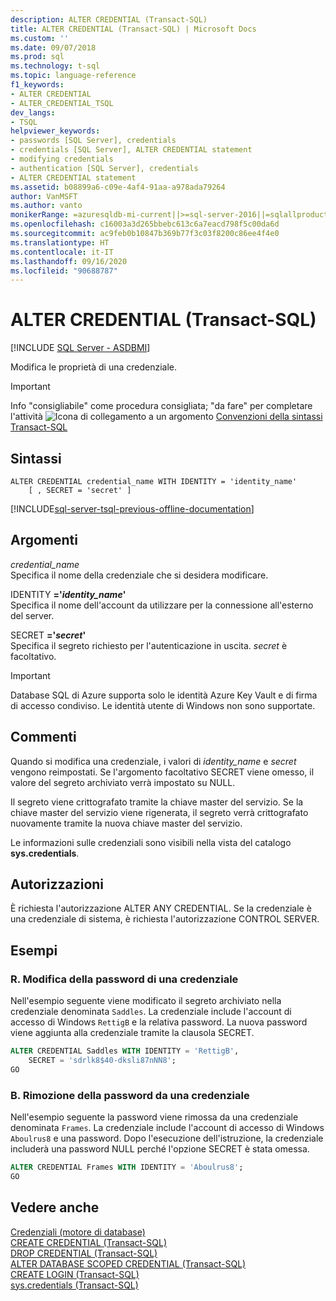 ```yaml
---
description: ALTER CREDENTIAL (Transact-SQL)
title: ALTER CREDENTIAL (Transact-SQL) | Microsoft Docs
ms.custom: ''
ms.date: 09/07/2018
ms.prod: sql
ms.technology: t-sql
ms.topic: language-reference
f1_keywords:
- ALTER CREDENTIAL
- ALTER_CREDENTIAL_TSQL
dev_langs:
- TSQL
helpviewer_keywords:
- passwords [SQL Server], credentials
- credentials [SQL Server], ALTER CREDENTIAL statement
- modifying credentials
- authentication [SQL Server], credentials
- ALTER CREDENTIAL statement
ms.assetid: b08899a6-c09e-4af4-91aa-a978ada79264
author: VanMSFT
ms.author: vanto
monikerRange: =azuresqldb-mi-current||>=sql-server-2016||=sqlallproducts-allversions||>=sql-server-linux-2017
ms.openlocfilehash: c16003a3d265bbebc613c6a7eacd798f5c00da6d
ms.sourcegitcommit: ac9feb0b10847b369b77f3c03f8200c86ee4f4e0
ms.translationtype: HT
ms.contentlocale: it-IT
ms.lasthandoff: 09/16/2020
ms.locfileid: "90688787"
---
```

# <a name="alter-credential-transact-sql"></a>ALTER CREDENTIAL (Transact-SQL)
[!INCLUDE [SQL Server - ASDBMI](../../includes/applies-to-version/sql-asdbmi.md)]

  Modifica le proprietà di una credenziale.  

> [!IMPORTANT]
> Info "consigliabile" come procedura consigliata; "da fare" per completare l'attività ![Icona di collegamento a un argomento](../../database-engine/configure-windows/media/topic-link.gif "Icona di collegamento a un argomento") [Convenzioni della sintassi Transact-SQL](../../t-sql/language-elements/transact-sql-syntax-conventions-transact-sql.md)  
  
## <a name="syntax"></a>Sintassi  
  
```syntaxsql 
ALTER CREDENTIAL credential_name WITH IDENTITY = 'identity_name'  
    [ , SECRET = 'secret' ]  
```  
  

[!INCLUDE[sql-server-tsql-previous-offline-documentation](../../includes/sql-server-tsql-previous-offline-documentation.md)]

## <a name="arguments"></a>Argomenti
 *credential_name*  
 Specifica il nome della credenziale che si desidera modificare.  
  
 IDENTITY **='***identity_name***'**  
 Specifica il nome dell'account da utilizzare per la connessione all'esterno del server.  
  
 SECRET **='***secret***'**  
 Specifica il segreto richiesto per l'autenticazione in uscita. *secret* è facoltativo.
  
> [!IMPORTANT]
> Database SQL di Azure supporta solo le identità Azure Key Vault e di firma di accesso condiviso. Le identità utente di Windows non sono supportate.
  
## <a name="remarks"></a>Commenti  
 Quando si modifica una credenziale, i valori di *identity_name* e *secret* vengono reimpostati. Se l'argomento facoltativo SECRET viene omesso, il valore del segreto archiviato verrà impostato su NULL.  
  
 Il segreto viene crittografato tramite la chiave master del servizio. Se la chiave master del servizio viene rigenerata, il segreto verrà crittografato nuovamente tramite la nuova chiave master del servizio.  
  
 Le informazioni sulle credenziali sono visibili nella vista del catalogo **sys.credentials**.  
  
## <a name="permissions"></a>Autorizzazioni  
 È richiesta l'autorizzazione ALTER ANY CREDENTIAL. Se la credenziale è una credenziale di sistema, è richiesta l'autorizzazione CONTROL SERVER.  
  
## <a name="examples"></a>Esempi  
  
### <a name="a-changing-the-password-of-a-credential"></a>R. Modifica della password di una credenziale  
 Nell'esempio seguente viene modificato il segreto archiviato nella credenziale denominata `Saddles`. La credenziale include l'account di accesso di Windows `RettigB` e la relativa password. La nuova password viene aggiunta alla credenziale tramite la clausola SECRET.  
  
```sql  
ALTER CREDENTIAL Saddles WITH IDENTITY = 'RettigB',   
    SECRET = 'sdrlk8$40-dksli87nNN8';  
GO  
```  
  
### <a name="b-removing-the-password-from-a-credential"></a>B. Rimozione della password da una credenziale  
 Nell'esempio seguente la password viene rimossa da una credenziale denominata `Frames`. La credenziale include l'account di accesso di Windows `Aboulrus8` e una password. Dopo l'esecuzione dell'istruzione, la credenziale includerà una password NULL perché l'opzione SECRET è stata omessa.  
  
```sql  
ALTER CREDENTIAL Frames WITH IDENTITY = 'Aboulrus8';  
GO  
```  
  
## <a name="see-also"></a>Vedere anche  
 [Credenziali &#40;motore di database&#41;](../../relational-databases/security/authentication-access/credentials-database-engine.md)   
 [CREATE CREDENTIAL &#40;Transact-SQL&#41;](../../t-sql/statements/create-credential-transact-sql.md)   
 [DROP CREDENTIAL &#40;Transact-SQL&#41;](../../t-sql/statements/drop-credential-transact-sql.md)   
 [ALTER DATABASE SCOPED CREDENTIAL &#40;Transact-SQL&#41;](../../t-sql/statements/alter-database-scoped-credential-transact-sql.md)   
 [CREATE LOGIN &#40;Transact-SQL&#41;](../../t-sql/statements/create-login-transact-sql.md)   
 [sys.credentials &#40;Transact-SQL&#41;](../../relational-databases/system-catalog-views/sys-credentials-transact-sql.md)  
  
  
